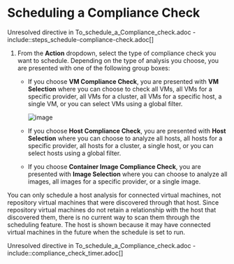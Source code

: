 # Scheduling a Compliance Check

Unresolved directive in To\_schedule\_a\_Compliance\_check.adoc -
include::steps\_schedule-compliance-check.adoc\[\]

1.  From the **Action** dropdown, select the type of compliance check
    you want to schedule. Depending on the type of analysis you choose,
    you are presented with one of the following group boxes:
    
      - If you choose **VM Compliance Check**, you are presented with
        **VM Selection** where you can choose to check all VMs, all VMs
        for a specific provider, all VMs for a cluster, all VMs for a
        specific host, a single VM, or you can select VMs using a global
        filter.
        
        ![image](../images/1939.png)
    
      - If you choose **Host Compliance Check**, you are presented with
        **Host Selection** where you can choose to analyze all hosts,
        all hosts for a specific provider, all hosts for a cluster, a
        single host, or you can select hosts using a global filter.
    
      - If you choose **Container Image Compliance Check**, you are
        presented with **Image Selection** where you can choose to
        analyze all images, all images for a specific provider, or a
        single image.

<div class="note">

You can only schedule a host analysis for connected virtual machines,
not repository virtual machines that were discovered through that host.
Since repository virtual machines do not retain a relationship with the
host that discovered them, there is no current way to scan them through
the scheduling feature. The host is shown because it may have connected
virtual machines in the future when the schedule is set to run.

</div>

Unresolved directive in To\_schedule\_a\_Compliance\_check.adoc -
include::compliance\_check\_timer.adoc\[\]
